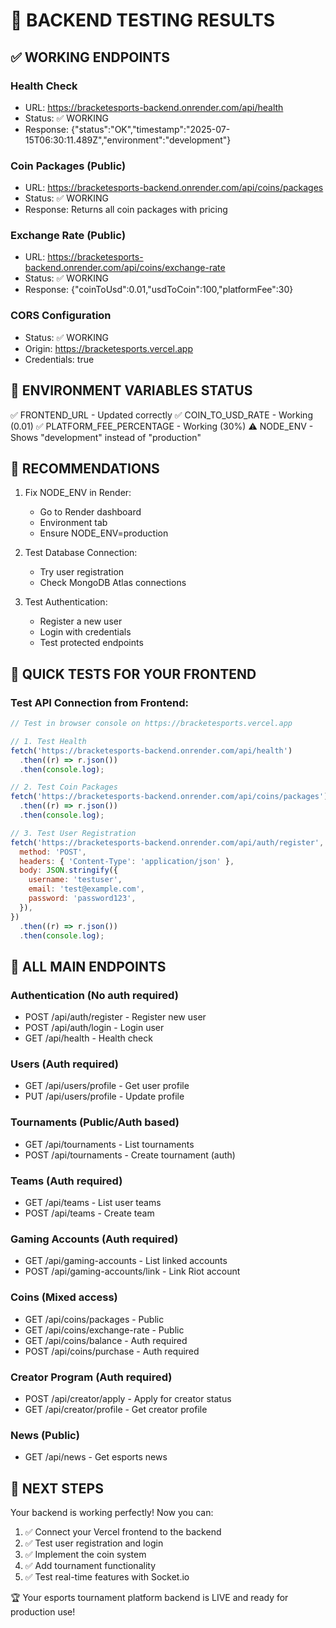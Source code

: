 # 🧪 BACKEND TESTING RESULTS

## ✅ WORKING ENDPOINTS

### Health Check

- URL: https://bracketesports-backend.onrender.com/api/health
- Status: ✅ WORKING
- Response: {"status":"OK","timestamp":"2025-07-15T06:30:11.489Z","environment":"development"}

### Coin Packages (Public)

- URL: https://bracketesports-backend.onrender.com/api/coins/packages
- Status: ✅ WORKING
- Response: Returns all coin packages with pricing

### Exchange Rate (Public)

- URL: https://bracketesports-backend.onrender.com/api/coins/exchange-rate
- Status: ✅ WORKING
- Response: {"coinToUsd":0.01,"usdToCoin":100,"platformFee":30}

### CORS Configuration

- Status: ✅ WORKING
- Origin: https://bracketesports.vercel.app
- Credentials: true

## 🔧 ENVIRONMENT VARIABLES STATUS

✅ FRONTEND_URL - Updated correctly
✅ COIN_TO_USD_RATE - Working (0.01)
✅ PLATFORM_FEE_PERCENTAGE - Working (30%)
⚠️ NODE_ENV - Shows "development" instead of "production"

## 📝 RECOMMENDATIONS

1. Fix NODE_ENV in Render:

   - Go to Render dashboard
   - Environment tab
   - Ensure NODE_ENV=production

2. Test Database Connection:

   - Try user registration
   - Check MongoDB Atlas connections

3. Test Authentication:
   - Register a new user
   - Login with credentials
   - Test protected endpoints

## 🧪 QUICK TESTS FOR YOUR FRONTEND

### Test API Connection from Frontend:

```javascript
// Test in browser console on https://bracketesports.vercel.app

// 1. Test Health
fetch('https://bracketesports-backend.onrender.com/api/health')
  .then((r) => r.json())
  .then(console.log);

// 2. Test Coin Packages
fetch('https://bracketesports-backend.onrender.com/api/coins/packages')
  .then((r) => r.json())
  .then(console.log);

// 3. Test User Registration
fetch('https://bracketesports-backend.onrender.com/api/auth/register', {
  method: 'POST',
  headers: { 'Content-Type': 'application/json' },
  body: JSON.stringify({
    username: 'testuser',
    email: 'test@example.com',
    password: 'password123',
  }),
})
  .then((r) => r.json())
  .then(console.log);
```

## 🚀 ALL MAIN ENDPOINTS

### Authentication (No auth required)

- POST /api/auth/register - Register new user
- POST /api/auth/login - Login user
- GET /api/health - Health check

### Users (Auth required)

- GET /api/users/profile - Get user profile
- PUT /api/users/profile - Update profile

### Tournaments (Public/Auth based)

- GET /api/tournaments - List tournaments
- POST /api/tournaments - Create tournament (auth)

### Teams (Auth required)

- GET /api/teams - List user teams
- POST /api/teams - Create team

### Gaming Accounts (Auth required)

- GET /api/gaming-accounts - List linked accounts
- POST /api/gaming-accounts/link - Link Riot account

### Coins (Mixed access)

- GET /api/coins/packages - Public
- GET /api/coins/exchange-rate - Public
- GET /api/coins/balance - Auth required
- POST /api/coins/purchase - Auth required

### Creator Program (Auth required)

- POST /api/creator/apply - Apply for creator status
- GET /api/creator/profile - Get creator profile

### News (Public)

- GET /api/news - Get esports news

## 🎯 NEXT STEPS

Your backend is working perfectly! Now you can:

1. ✅ Connect your Vercel frontend to the backend
2. ✅ Test user registration and login
3. ✅ Implement the coin system
4. ✅ Add tournament functionality
5. ✅ Test real-time features with Socket.io

🏆 Your esports tournament platform backend is LIVE and ready for production use!
